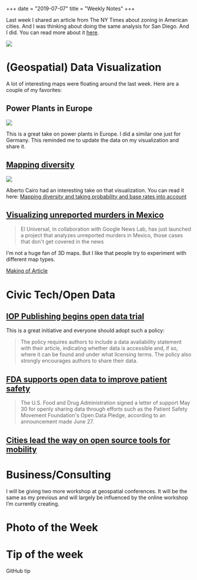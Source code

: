 +++
date = "2019-07-07"
title = "Weekly Notes"
+++

Last week I shared an article from The NY Times about zoning in American cities. And I was thinking about doing the same analysis for San Diego. And I did. You can read more about it [here](). 

![](https://res.cloudinary.com/civicvision/image/upload/f_auto,q_auto,w_auto,dpr_auto,c_limit/milafrerichs.com/articles/building-zoning-san-diego-high-res.png)


# (Geospatial) Data Visualization

A lot of interesting maps were floating around the last week. Here are a couple of my favorites:

## Power Plants in Europe
[![](https://res.cloudinary.com/civicvision/image/upload/f_auto,q_auto,w_auto,dpr_auto,c_limit/milafrerichs.com/newsletter/data-viz/2FB2E3F2-F8C9-4981-AEBF-9D351D2D697F.jpg)](https://public.flourish.studio/visualisation/448632/)

This is a great take on power plants in Europe. I did a similar one just for Germany. This reminded me to update the data on my visualization and share it. 

## [Mapping diversity](https://www.axios.com/where-americas-diversity-is-increasing-the-fastest-ae06eea7-e031-46a2-bb64-c74de85eca77.html)
[![](https://res.cloudinary.com/civicvision/image/upload/v1562487796/milafrerichs.com/newsletter/data-viz/diversity-index-change.jpg)](http://www.thefunctionalart.com/2019/07/mapping-diversity-and-taking.html)

> 

Alberto Cairo had an interesting take on that visualization. You can read it here: [Mapping diversity and taking probability and base rates into account](http://www.thefunctionalart.com/2019/07/mapping-diversity-and-taking.html)

## [Visualizing unreported murders in Mexico](https://zonas-de-silencio.eluniversal.com.mx)

> El Universal, in collaboration with Google News Lab, has just launched a project that analyzes unreported murders in Mexico, those cases that don't get covered in the news

I‘m not a huge fan of 3D maps. But I like that people try to experiment with different map types. 

[Making of Article](https://www.blog.google/outreach-initiatives/google-news-initiative/journalism-and-ai-team-measure-missing-stories/amp/)

# Civic Tech/Open Data

## [IOP Publishing begins open data trial](https://www.miragenews.com/iop-publishing-begins-open-data-trial/)

This is a great initiative and everyone should adopt such a policy: 

> The policy requires authors to include a data availability statement with their article, indicating whether data is accessible and, if so, where it can be found and under what licensing terms. The policy also strongly encourages authors to share their data.


## [FDA supports open data to improve patient safety](https://www.beckershospitalreview.com/quality/fda-supports-open-data-to-improve-patient-safety.html)

> The U.S. Food and Drug Administration signed a letter of support May 30 for openly sharing data through efforts such as the Patient Safety Movement Foundation's Open Data Pledge, according to an announcement made June 27.

## [Cities lead the way on open source tools for mobility](https://www.smartcitiesworld.net/news/news/cities-lead-the-way-on-open-source-tools-for-mobility-4314)

# Business/Consulting

I will be giving two more workshop at geospatial conferences. It will be the same as my previous and will largely be influenced by the online workshop I’m currently creating. 

# Photo of the Week

# Tip of the week

GitHub tip
